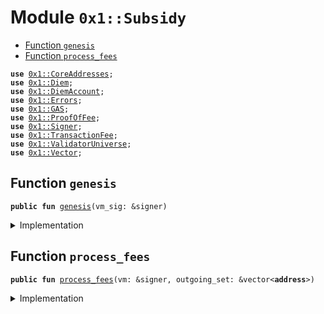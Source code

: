 
<a name="0x1_Subsidy"></a>

# Module `0x1::Subsidy`



-  [Function `genesis`](#0x1_Subsidy_genesis)
-  [Function `process_fees`](#0x1_Subsidy_process_fees)


<pre><code><b>use</b> <a href="CoreAddresses.md#0x1_CoreAddresses">0x1::CoreAddresses</a>;
<b>use</b> <a href="Diem.md#0x1_Diem">0x1::Diem</a>;
<b>use</b> <a href="DiemAccount.md#0x1_DiemAccount">0x1::DiemAccount</a>;
<b>use</b> <a href="../../../../../../../DPN/releases/artifacts/current/build/MoveStdlib/docs/Errors.md#0x1_Errors">0x1::Errors</a>;
<b>use</b> <a href="GAS.md#0x1_GAS">0x1::GAS</a>;
<b>use</b> <a href="ProofOfFee.md#0x1_ProofOfFee">0x1::ProofOfFee</a>;
<b>use</b> <a href="../../../../../../../DPN/releases/artifacts/current/build/MoveStdlib/docs/Signer.md#0x1_Signer">0x1::Signer</a>;
<b>use</b> <a href="TransactionFee.md#0x1_TransactionFee">0x1::TransactionFee</a>;
<b>use</b> <a href="ValidatorUniverse.md#0x1_ValidatorUniverse">0x1::ValidatorUniverse</a>;
<b>use</b> <a href="../../../../../../../DPN/releases/artifacts/current/build/MoveStdlib/docs/Vector.md#0x1_Vector">0x1::Vector</a>;
</code></pre>



<a name="0x1_Subsidy_genesis"></a>

## Function `genesis`



<pre><code><b>public</b> <b>fun</b> <a href="Subsidy.md#0x1_Subsidy_genesis">genesis</a>(vm_sig: &signer)
</code></pre>



<details>
<summary>Implementation</summary>


<pre><code><b>public</b> <b>fun</b> <a href="Subsidy.md#0x1_Subsidy_genesis">genesis</a>(vm_sig: &signer) { // Todo: rename <b>to</b> "genesis_deposit" ?
  // Need <b>to</b> check for association or vm account
  <b>let</b> vm_addr = <a href="../../../../../../../DPN/releases/artifacts/current/build/MoveStdlib/docs/Signer.md#0x1_Signer_address_of">Signer::address_of</a>(vm_sig);
  <b>assert</b>!(vm_addr == @DiemRoot, <a href="../../../../../../../DPN/releases/artifacts/current/build/MoveStdlib/docs/Errors.md#0x1_Errors_requires_role">Errors::requires_role</a>(190104));

  // Get eligible validators list
  <b>let</b> genesis_validators = <a href="ValidatorUniverse.md#0x1_ValidatorUniverse_get_eligible_validators">ValidatorUniverse::get_eligible_validators</a>();
  <b>let</b> len = <a href="../../../../../../../DPN/releases/artifacts/current/build/MoveStdlib/docs/Vector.md#0x1_Vector_length">Vector::length</a>(&genesis_validators);
  // ten coins for validator, sufficient for first epoch of transactions,
  // and an extra which the validator will send <b>to</b> operator.
  <b>let</b> subsidy = 11000000;
  <b>let</b> i = 0;
  <b>while</b> (i &lt; len) {
    <b>let</b> node_address = *(<a href="../../../../../../../DPN/releases/artifacts/current/build/MoveStdlib/docs/Vector.md#0x1_Vector_borrow">Vector::borrow</a>&lt;<b>address</b>&gt;(&genesis_validators, i));
    <b>let</b> old_validator_bal = <a href="DiemAccount.md#0x1_DiemAccount_balance">DiemAccount::balance</a>&lt;<a href="GAS.md#0x1_GAS">GAS</a>&gt;(node_address);

    <b>let</b> minted_coins = <a href="Diem.md#0x1_Diem_mint">Diem::mint</a>&lt;<a href="GAS.md#0x1_GAS">GAS</a>&gt;(vm_sig, *&subsidy);
    <a href="DiemAccount.md#0x1_DiemAccount_vm_deposit_with_metadata">DiemAccount::vm_deposit_with_metadata</a>&lt;<a href="GAS.md#0x1_GAS">GAS</a>&gt;(
      vm_sig,
      @VMReserved,
      node_address,
      minted_coins,
      b"genesis subsidy",
      b""
    );

    // Confirm the calculations, and that the ending balance is incremented accordingly.
    <b>assert</b>!(
      <a href="DiemAccount.md#0x1_DiemAccount_balance">DiemAccount::balance</a>&lt;<a href="GAS.md#0x1_GAS">GAS</a>&gt;(node_address) == old_validator_bal + subsidy,
      <a href="../../../../../../../DPN/releases/artifacts/current/build/MoveStdlib/docs/Errors.md#0x1_Errors_invalid_argument">Errors::invalid_argument</a>(190104)
    );

    i = i + 1;
  };
}
</code></pre>



</details>

<a name="0x1_Subsidy_process_fees"></a>

## Function `process_fees`



<pre><code><b>public</b> <b>fun</b> <a href="Subsidy.md#0x1_Subsidy_process_fees">process_fees</a>(vm: &signer, outgoing_set: &vector&lt;<b>address</b>&gt;)
</code></pre>



<details>
<summary>Implementation</summary>


<pre><code><b>public</b> <b>fun</b> <a href="Subsidy.md#0x1_Subsidy_process_fees">process_fees</a>(
  vm: &signer,
  // subsidy_units: u64,
  outgoing_set: &vector&lt;<b>address</b>&gt;,
) {
  <a href="CoreAddresses.md#0x1_CoreAddresses_assert_vm">CoreAddresses::assert_vm</a>(vm);
  // Get the split of payments from <a href="Stats.md#0x1_Stats">Stats</a>.
  <b>let</b> len = <a href="../../../../../../../DPN/releases/artifacts/current/build/MoveStdlib/docs/Vector.md#0x1_Vector_length">Vector::length</a>&lt;<b>address</b>&gt;(outgoing_set);

  // reward per validator
  <b>let</b> (reward_per, _, _) = <a href="ProofOfFee.md#0x1_ProofOfFee_get_consensus_reward">ProofOfFee::get_consensus_reward</a>();

  // // equal subsidy for all active validators
  // <b>let</b> subsidy_granted;
  // TODO: This calculation is duplicated <b>with</b> get_subsidy
  <b>if</b> (reward_per &lt; 1 ) <b>return</b>; // arithmetic safety check

  // We draw from the network fee account.
  // It should already be funded <b>with</b>:
  // 1. Tx fees
  // 2. Proof of Fee, entry fees at clearning price
  // 3. Infra Escrow drawdown.
  // <b>as</b> such there should be sufficient coins <b>to</b> pay (we should not get an overdrawn error), and we check for that above.
  <b>let</b> nominal_cost_to_network = reward_per * len;
  <b>let</b> balance_in_network_account = <a href="TransactionFee.md#0x1_TransactionFee_get_amount_to_distribute">TransactionFee::get_amount_to_distribute</a>(vm);
  <b>if</b> (nominal_cost_to_network &lt; balance_in_network_account) <b>return</b>;

  <b>let</b> check_sum = 0;

  <b>let</b> i = 0;
  <b>while</b> (i &lt; len) {
    // V6: there is no more minting in V6. Only drawing the
    // baseline reward from Network Fees account.


    <b>let</b> coin = <a href="TransactionFee.md#0x1_TransactionFee_get_transaction_fees_coins_amount">TransactionFee::get_transaction_fees_coins_amount</a>(vm, reward_per);

    check_sum = check_sum + <a href="Diem.md#0x1_Diem_value">Diem::value</a>(&coin);

    <b>let</b> val = <a href="../../../../../../../DPN/releases/artifacts/current/build/MoveStdlib/docs/Vector.md#0x1_Vector_borrow">Vector::borrow</a>(outgoing_set, i);
    <a href="DiemAccount.md#0x1_DiemAccount_deposit">DiemAccount::deposit</a>&lt;<a href="GAS.md#0x1_GAS">GAS</a>&gt; (
      @VMReserved,
      *val,
      coin,
      b"consensus_reward",
      b"",
      <b>false</b>,
    );
    i = i + 1;
  };

  // V6: validators get their consensus_reward from the network fees account (transaction fees account). Any remainder at end of epoch is burnt (by <a href="Epoch.md#0x1_Epoch">Epoch</a> Boundary calling <a href="TransactionFee.md#0x1_TransactionFee">TransactionFee</a>)

  // <a href="CoreAddresses.md#0x1_CoreAddresses_assert_vm">CoreAddresses::assert_vm</a>(vm);

  // <b>let</b> len = <a href="../../../../../../../DPN/releases/artifacts/current/build/MoveStdlib/docs/Vector.md#0x1_Vector_length">Vector::length</a>&lt;<b>address</b>&gt;(outgoing_set);
  // <b>let</b> bal = <a href="TransactionFee.md#0x1_TransactionFee_get_amount_to_distribute">TransactionFee::get_amount_to_distribute</a>(vm);
  // // leave fees in tx_fee <b>if</b> there isn't at least 1 gas coin per validator.
  // <b>if</b> (bal &lt; len) {
  //   <b>return</b>
  // };

  // <b>if</b> (bal &lt; 1) {
  //   <b>return</b>
  // };

  // <b>let</b> i = 0;
  // <b>while</b> (i &lt; len) {
  //   <b>let</b> node_address = *(<a href="../../../../../../../DPN/releases/artifacts/current/build/MoveStdlib/docs/Vector.md#0x1_Vector_borrow">Vector::borrow</a>&lt;<b>address</b>&gt;(outgoing_set, i));
  //   <b>let</b> fees = bal/len;

  //   <a href="DiemAccount.md#0x1_DiemAccount_vm_deposit_with_metadata">DiemAccount::vm_deposit_with_metadata</a>&lt;<a href="GAS.md#0x1_GAS">GAS</a>&gt;(
  //       vm,
  //       node_address,
  //       <a href="TransactionFee.md#0x1_TransactionFee_get_transaction_fees_coins_amount">TransactionFee::get_transaction_fees_coins_amount</a>&lt;<a href="GAS.md#0x1_GAS">GAS</a>&gt;(vm, fees),
  //       b"transaction fees",
  //       b""
  //   );
  //   i = i + 1;
  // };
}
</code></pre>



</details>
